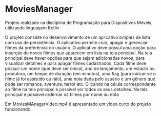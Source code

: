 # MoviesManager
Projeto realizado na disciplina de Programação para Dispositivos Móveis, utilizando linguagem Kotlin

O projeto consiste no desenvolvimento de um aplicativo simples de lista com uso de
persistência. O aplicativo permite criar, apagar e gerenciar filmes da preferência do usuário. O
aplicativo deve possui uma opção para inserção de novos filmes que aparecem em lista na
tela principal. Na tela principal deve haver opções para que sejam adicionadas novos, para
visualizar detalhes e para apagar filmes cadastrados. Cada filme deve possuir um nome (que
deve ser único), ano de lançamento, um estúdio ou produtora, um tempo de duração (em
minutos), uma flag (para indicar se o filme já foi assistido ou não), uma nota dada pelo usuário e um gênero
que pode ser romance, aventura, terror etc. Clicando na célula correspondente ao filme na tela principal é
possível ver todos os seus detalhes. Na tela principal é possível ordernar os filmes por nome ou nota

Em MoviesMAnagerVideo.mp4 é apresentado um vídeo curto do projeto funcionando
